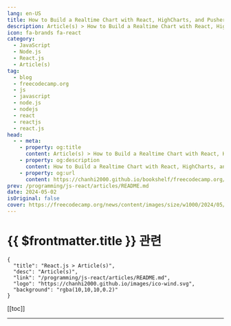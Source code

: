 ```yaml
---
lang: en-US
title: How to Build a Realtime Chart with React, HighCharts, and Pusher
description: Article(s) > How to Build a Realtime Chart with React, HighCharts, and Pusher
icon: fa-brands fa-react
category: 
  - JavaScript
  - Node.js
  - React.js
  - Article(s)
tag: 
  - blog
  - freecodecamp.org
  - js
  - javascript
  - node.js
  - nodejs
  - react
  - reactjs
  - react.js
head:
  - - meta:
    - property: og:title
      content: Article(s) > How to Build a Realtime Chart with React, HighCharts, and Pusher
    - property: og:description
      content: How to Build a Realtime Chart with React, HighCharts, and Pusher
    - property: og:url
      content: https://chanhi2000.github.io/bookshelf/freecodecamp.org/how-to-build-a-realtime-chart-with-react-and-pusher.html
prev: /programming/js-react/articles/README.md
date: 2024-05-02
isOriginal: false
cover: https://freecodecamp.org/news/content/images/size/w1000/2024/05/pusher-banner.png
---
```


# {{ $frontmatter.title }} 관련

```component VPCard
{
  "title": "React.js > Article(s)",
  "desc": "Article(s)",
  "link": "/programming/js-react/articles/README.md",
  "logo": "https://chanhi2000.github.io/images/ico-wind.svg",
  "background": "rgba(10,10,10,0.2)"
}
```

[[toc]]

---

<SiteInfo
  name="How to Build a Realtime Chart with React, HighCharts, and Pusher"
  desc="In today's tutorial, you are going to learn about WebSockets and how you can use them to create interactive realtime data applications.  To illustrate just how innovative real time technologies are, we will build a chart application which automatically updates with new dynamic online data. This is going to"
  url="https://freecodecamp.org/news/how-to-build-a-realtime-chart-with-react-and-pusher/"
  logo="https://cdn.freecodecamp.org/universal/favicons/favicon.ico"
  preview="https://freecodecamp.org/news/content/images/size/w1000/2024/05/pusher-banner.png"/>

<!-- TODO: 작성 -->

